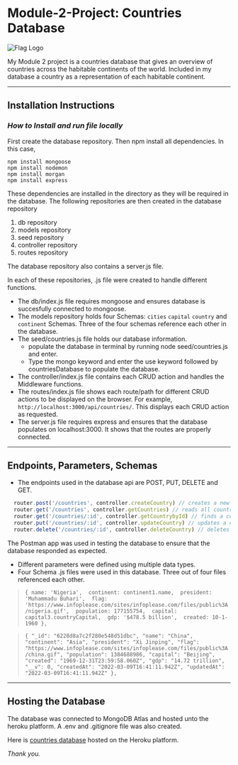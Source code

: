 # Module-2-Project: Countries Database

![Flag Logo](https://upload.wikimedia.org/wikipedia/commons/3/3d/Flag-map_of_the_world_%282017%29.png)

My Module 2 project is a countries database that gives an overview of countries across the habitable continents of the world. Included in my database a country as a representation of each habitable continent.
___

## Installation Instructions

### *How to Install and run file locally*

First create the database repository. Then npm install all dependencies. In this case, 

```terminal
npm install mongoose 
npm install nodemon 
npm install morgan
npm install express 
```
These dependencies are installed in the directory as they will be required in the database. The following repositories are then created in the database repository 
1.  db repository 
2.  models repository 
3.  seed repository 
4.  controller repository 
5.  routes repository 

The database repository also contains a server.js file.

In each of these repositories, .js file were created to handle different functions.

* The db/index.js file requires mongoose and ensures database is succesfully connected to mongoose.
* The models repository holds four Schemas: `cities` `capital` `country` and `continent` Schemas. Three of the four schemas reference each other in the database.
* The seed/countries.js file holds our database information. 
  * populate the database in terminal by running node seed/countries.js and enter.
  * Type the mongo keyword and enter the use keyword followed by countriesDatabase to populate the database.
* The controller/index.js file contains each CRUD action and handles the Middleware functions.
* The routes/index.js file shows each route/path for different CRUD actions to be displayed on the browser. For example, `http://localhost:3000/api/countries/`. This displays     each CRUD action as requested.
* The server.js file requires express and ensures that the database populates on localhost:3000. It shows that the routes are properly connected.

---

## Endpoints, Parameters, Schemas
- The endpoints used in the database api are POST, PUT, DELETE and GET. 
```javascript
  router.post('/countries', controller.createCountry) // creates a new country object.
  router.get('/countries', controller.getCountries) // reads all countries in the database
  router.get('/countries/:id', controller.getCountrybyId) // finds a country by it's unique ID
  router.put('/countries/:id', controller.updateCountry) // updates a country information
  router.delete('/countries/:id', controller.deleteCountry) // deletes a country by its unique ID
  ```
  The Postman app was used in testing the database to ensure that the database responded as expected.
- Different parameters were defined using multiple data types.
- Four Schema .js files were used in this database. Three out of four files referenced each other.

>`{
name: 'Nigeria', 
continent: continent1.name, 
president: 'Muhammadu Buhari', 
flag: 'https://www.infoplease.com/sites/infoplease.com/files/public%3A/nigeria.gif', 
population: 177155754, 
capital: capital3.countryCapital, 
gdp: '$478.5 billion', 
created: 10-1-1960
},`

>`{
      "_id": "6228d8a7c2f280e548d51dbc",
      "name": "China",
      "continent": "Asia",
      "president": "Xi Jinping",
      "flag": "https://www.infoplease.com/sites/infoplease.com/files/public%3A/china.gif",
      "population": 1384688986,
      "capital": "Beijing",
      "created": "1969-12-31T23:59:58.060Z",
      "gdp": "14.72 trillion",
      "__v": 0,
      "createdAt": "2022-03-09T16:41:11.942Z",
      "updatedAt": "2022-03-09T16:41:11.942Z"
    },`
    
---

## Hosting the Database
The database was connected to MongoDB Atlas and hosted unto the heroku platform. A .env and .gitignore file was also created.

Here is [countries database](https://arcane-springs-77163.herokuapp.com/countries "Countries Database") hosted on the Heroku platform.


*Thank you.*
